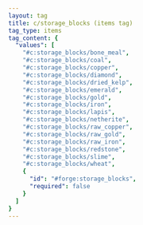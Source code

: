 ```yaml
---
layout: tag
title: c/storage_blocks (items tag)
tag_type: items
tag_content: {
  "values": [
    "#c:storage_blocks/bone_meal",
    "#c:storage_blocks/coal",
    "#c:storage_blocks/copper",
    "#c:storage_blocks/diamond",
    "#c:storage_blocks/dried_kelp",
    "#c:storage_blocks/emerald",
    "#c:storage_blocks/gold",
    "#c:storage_blocks/iron",
    "#c:storage_blocks/lapis",
    "#c:storage_blocks/netherite",
    "#c:storage_blocks/raw_copper",
    "#c:storage_blocks/raw_gold",
    "#c:storage_blocks/raw_iron",
    "#c:storage_blocks/redstone",
    "#c:storage_blocks/slime",
    "#c:storage_blocks/wheat",
    {
      "id": "#forge:storage_blocks",
      "required": false
    }
  ]
}
---
```

